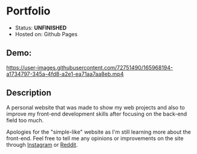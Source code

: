 # Portfolio
* Status: **UNFINISHED**  
* Hosted on: Github Pages

## Demo:
https://user-images.githubusercontent.com/72751490/165968194-a1734797-345a-4fd8-a2e1-ea71aa7aa8eb.mp4  

## Description
A personal website that was made to show my web projects and also to improve my front-end development skills after focusing on the back-end field too much.  
  
Apologies for the "simple-like" website as I'm still learning more about the front-end. Feel free to tell me any opinions or improvements on the site through [Instagram](https://www.instagram.com/adobong_sunog/) or [Reddit](https://www.reddit.com/user/adobePhotosoup).
